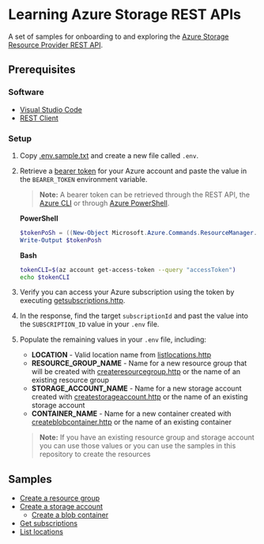 # Learning Azure Storage REST APIs

A set of samples for onboarding to and exploring the [Azure Storage Resource Provider REST API](https://docs.microsoft.com/rest/api/storagerp/).

## Prerequisites

### Software

- [Visual Studio Code](https://code.visualstudio.com/)
- [REST Client](https://marketplace.visualstudio.com/items?itemName=humao.rest-client)

### Setup

1. Copy [.env.sample.txt](.env.sample.txt) and create a new file called `.env`.
2. Retrieve a [bearer token](https://docs.microsoft.com/rest/api/azure/#authorization-code-grant-interactive-clients) for your Azure account and paste the value in the `BEARER_TOKEN` environment variable.

    > **Note:** A bearer token can be retrieved through the REST API, the [Azure CLI](https://docs.microsoft.com/cli/azure/account?view=azure-cli-latest#az-account-get-access-token) or through [Azure PowerShell](https://gist.github.com/ciphertxt/1a7257f03cb04ad71b09e2415a3150eb).

    **PowerShell**

    ```powershell
    $tokenPoSh = ((New-Object Microsoft.Azure.Commands.ResourceManager.Common.RMProfileClient([Microsoft.Azure.Commands.Common.Authentication.Abstractions.AzureRmProfileProvider]::Instance.Profile)).AcquireAccessToken((Gaz account get-access-tokenId)).AccessToken
    Write-Output $tokenPosh
    ```

    **Bash**

    ```sh
    tokenCLI=$(az account get-access-token --query "accessToken")
    echo $tokenCLI
    ```

3. Verify you can access your Azure subscription using the token by executing [getsubscriptions.http](getsubscriptions.http).
4. In the response, find the target `subscriptionId` and past the value into the `SUBSCRIPTION_ID` value in your `.env` file.
5. Populate the remaining values in your `.env` file, including:

    - **LOCATION** - Valid location name from [listlocations.http](listlocations.http)
    - **RESOURCE_GROUP_NAME** - Name for a new resource group that will be created with [createresourcegroup.http](createresourcegroup.http) or the name of an existing resource group
    - **STORAGE_ACCOUNT_NAME** - Name for a new storage account created with [createstorageaccount.http](createstorageaccount.http) or the name of an existing storage account
    - **CONTAINER_NAME** -  Name for a new container created with [createblobcontainer.http](createblobcontainer.http) or the name of an existing container

    > **Note:** If you have an existing resource group and storage account you can use those values or you can use the samples in this repository to create the resources

## Samples

- [Create a resource group](createresourcegroup.http)
- [Create a storage account](createstorageaccount.http)
  - [Create a blob container](createblobcontainer.http)
- [Get subscriptions](getsubscriptions.http)
- [List locations](listlocations.http)
